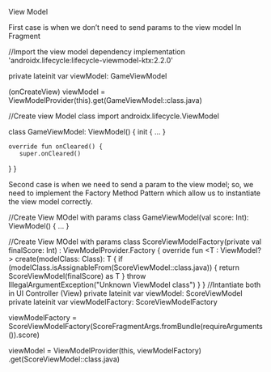 View Model

First case is when we don’t need to send params to the view model
In Fragment

//Import the view model dependency
implementation 'androidx.lifecycle:lifecycle-viewmodel-ktx:2.2.0'

private lateinit var viewModel: GameViewModel

(onCreateView)
viewModel =     ViewModelProvider(this).get(GameViewModel::class.java)

//Create view Model class
import androidx.lifecycle.ViewModel

class GameViewModel: ViewModel() {
   init {  ...   }

    override fun onCleared() {
       super.onCleared()
   }
}


Second case is when we need to send a param to the view model; so, we need to implement the Factory Method Pattern which allow us to instantiate the view model correctly.

//Create View MOdel with params
class GameViewModel(val score: Int): ViewModel() { … }

//Create View MOdel with params
class ScoreViewModelFactory(private val finalScore: Int) : ViewModelProvider.Factory {
   override fun <T : ViewModel?> create(modelClass: Class<T>): T {
       if (modelClass.isAssignableFrom(ScoreViewModel::class.java)) {
           return ScoreViewModel(finalScore) as T
       }
       throw IllegalArgumentException("Unknown ViewModel class")
   }
}
//Intantiate both in UI Controller (View)
private lateinit var viewModel: ScoreViewModel
private lateinit var viewModelFactory: ScoreViewModelFactory

viewModelFactory =
  ScoreViewModelFactory(ScoreFragmentArgs.fromBundle(requireArguments()).score)

viewModel = ViewModelProvider(this, viewModelFactory)
   .get(ScoreViewModel::class.java)

